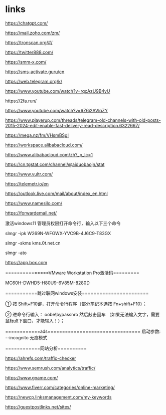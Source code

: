 # links
https://chatgpt.com/

https://mail.zoho.com/zm/

https://tronscan.org/#/

https://twitter888.com/

https://smm-x.com/

https://sms-activate.guru/cn

https://web.telegram.org/k/

https://www.youtube.com/watch?v=rqcAzU9B4vU

https://2fa.run/

https://www.youtube.com/watch?v=6Z6i2AVlqZY

https://www.playerup.com/threads/telegram-old-channels-with-old-posts-2015-2024-edit-enable-fast-delivery-read-description.6322667/

https://mega.nz/fm/VHsmBSgI

https://workspace.alibabacloud.com/

https://www.alibabacloud.com/zh?_p_lc=1

https://cn.tgstat.com/channel/@aiduobaojn/stat

https://www.vultr.com/

https://telemetr.io/en

https://outlook.live.com/mail/about/index_en.html

https://www.namesilo.com/

https://forwardemail.net/

激活windows11 管理员权限打开命令行，输入以下三个命令

slmgr -ipk W269N-WFGWX-YVC9B-4J6C9-T83GX

slmgr -skms kms.0t.net.cn

slmgr -ato

https://app.box.com

===============VMware Workstation Pro激活码=========

MC60H-DWHD5-H80U9-6V85M-8280D

===========跳过联网windows安装=======================

① 按 Shift+F10键，打开命令行程序（部分笔记本选按 Fn+shift+F10）；

② 进命令行输入： oobe\bypassnro 然后敲击回车 （如果无法输入文字，需要鼠标点下窗口，才能输入！）；

============ads================================
启动参数: --incognito 无痕模式

============网站分析==========

https://ahrefs.com/traffic-checker

https://www.semrush.com/analytics/traffic/

https://www.gname.com/

https://www.fiverr.com/categories/online-marketing/

https://newcp.linksmanagement.com/my-keywords

https://guestpostlinks.net/sites/
